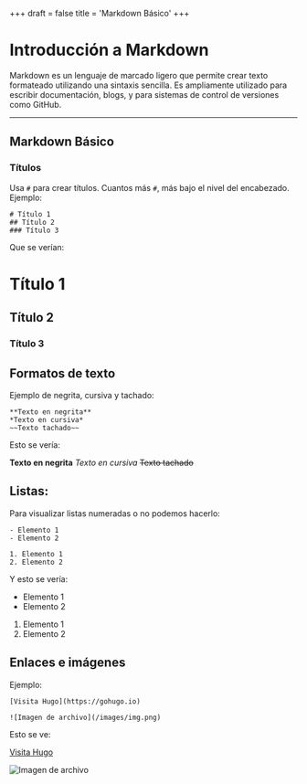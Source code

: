 +++
draft = false
title = 'Markdown Básico'
+++


# Introducción a Markdown

Markdown es un lenguaje de marcado ligero que permite crear texto formateado utilizando una sintaxis sencilla. Es ampliamente utilizado para escribir documentación, blogs, y para sistemas de control de versiones como GitHub.

---

## Markdown Básico

### Títulos
Usa `#` para crear títulos. Cuantos más `#`, más bajo el nivel del encabezado.
Ejemplo: 
``` 
# Título 1
## Título 2
### Título 3

```
Que se verían:
# Título 1
## Título 2
### Título 3


## Formatos de texto

Ejemplo de negrita, cursiva y tachado:
``` 
**Texto en negrita**
*Texto en cursiva*
~~Texto tachado~~
```
Esto se vería:

**Texto en negrita**
*Texto en cursiva*
~~Texto tachado~~

## Listas:
Para visualizar listas numeradas o no podemos hacerlo:
```
- Elemento 1
- Elemento 2

1. Elemento 1
2. Elemento 2

```

Y esto se vería:

- Elemento 1
- Elemento 2

1. Elemento 1
2. Elemento 2

## Enlaces e imágenes

Ejemplo:
``` 
[Visita Hugo](https://gohugo.io)

![Imagen de archivo](/images/img.png)

```
Esto se ve: 

[Visita Hugo](https://gohugo.io)

![Imagen de archivo](/images/img.png)